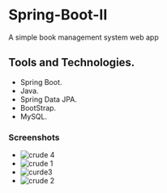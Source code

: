 # Spring-Boot-II

A simple book management system web app
## Tools and Technologies.
- Spring Boot.
- Java.
- Spring Data JPA.
- BootStrap.
- MySQL. 

### Screenshots

- ![crude 4](https://github.com/kasydev/Spring-Boot-II/assets/125959390/37b38a73-f66f-4d75-94de-96019140c514)
- ![crude 1](https://github.com/kasydev/Spring-Boot-II/assets/125959390/31fe1cb6-4740-418d-a396-d002838c5c31)
- ![curde3](https://github.com/kasydev/Spring-Boot-II/assets/125959390/9d8d2ce1-e353-4faf-98ef-b775533c5503)
- ![crude 2](https://github.com/kasydev/Spring-Boot-II/assets/125959390/2fd01af7-f058-4919-ad36-bbd5efbc9968)

